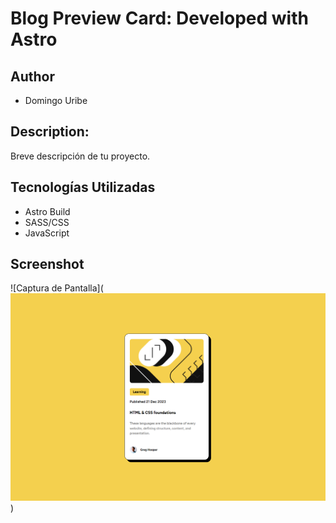 # Blog Preview Card: Developed with Astro

## Author
- Domingo Uribe

## Description:
Breve descripción de tu proyecto.

## Tecnologías Utilizadas
- Astro Build
- SASS/CSS
- JavaScript

## Screenshot
![Captura de Pantalla]( ![Alt text](public/Screenshot.png) )